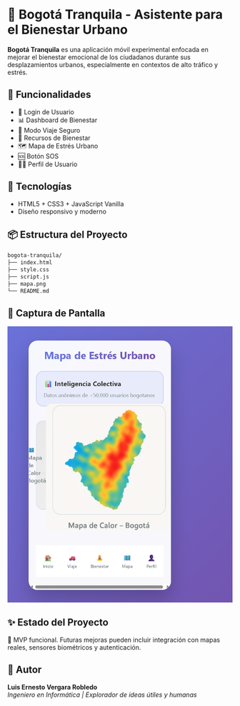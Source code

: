 # 🌆 Bogotá Tranquila - Asistente para el Bienestar Urbano

**Bogotá Tranquila** es una aplicación móvil experimental enfocada en mejorar el bienestar emocional de los ciudadanos durante sus desplazamientos urbanos, especialmente en contextos de alto tráfico y estrés.

## 🚀 Funcionalidades

- 👤 Login de Usuario
- 📊 Dashboard de Bienestar
- 🚗 Modo Viaje Seguro
- 🎵 Recursos de Bienestar
- 🗺️ Mapa de Estrés Urbano
- 🆘 Botón SOS
- 👩‍💼 Perfil de Usuario

## 🧰 Tecnologías

- HTML5 + CSS3 + JavaScript Vanilla
- Diseño responsivo y moderno

## 📦 Estructura del Proyecto

```
bogota-tranquila/
├── index.html
├── style.css
├── script.js
├── mapa.png
└── README.md
```

## 📸 Captura de Pantalla

![Mapa de Calor de Bogotá](./mapa.png)

## ✨ Estado del Proyecto

🚧 MVP funcional. Futuras mejoras pueden incluir integración con mapas reales, sensores biométricos y autenticación.

## 🙌 Autor

**Luis Ernesto Vergara Robledo**  
*Ingeniero en Informática | Explorador de ideas útiles y humanas*

